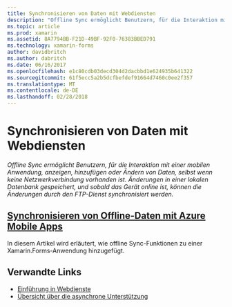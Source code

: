```yaml
---
title: Synchronisieren von Daten mit Webdiensten
description: "Offline Sync ermöglicht Benutzern, für die Interaktion mit einer mobilen Anwendung, anzeigen, hinzufügen oder Ändern von Daten, selbst wenn keine Netzwerkverbindung vorhanden ist. Änderungen in einer lokalen Datenbank gespeichert, und sobald das Gerät online ist, können die Änderungen durch den FTP-Dienst synchronisiert werden."
ms.topic: article
ms.prod: xamarin
ms.assetid: 8A7794BB-F21D-49BF-92F0-76383BBED791
ms.technology: xamarin-forms
author: davidbritch
ms.author: dabritch
ms.date: 06/16/2017
ms.openlocfilehash: e1c80cdb03decd304d2dacbbd1e624935b641322
ms.sourcegitcommit: 61f5ecc5a2b5dcfbefdef91664d7460c0ee2f357
ms.translationtype: MT
ms.contentlocale: de-DE
ms.lasthandoff: 02/28/2018
---
```

# <a name="synchronizing-data-with-web-services"></a>Synchronisieren von Daten mit Webdiensten

_Offline Sync ermöglicht Benutzern, für die Interaktion mit einer mobilen Anwendung, anzeigen, hinzufügen oder Ändern von Daten, selbst wenn keine Netzwerkverbindung vorhanden ist. Änderungen in einer lokalen Datenbank gespeichert, und sobald das Gerät online ist, können die Änderungen durch den FTP-Dienst synchronisiert werden._

## <a name="synchronizing-offline-data-with-azure-mobile-appsazure-mobile-appsmd"></a>[Synchronisieren von Offline-Daten mit Azure Mobile Apps](azure-mobile-apps.md)

In diesem Artikel wird erläutert, wie offline Sync-Funktionen zu einer Xamarin.Forms-Anwendung hinzugefügt.



## <a name="related-links"></a>Verwandte Links

- [Einführung in Webdienste](~/cross-platform/data-cloud/web-services/index.md)
- [Übersicht über die asynchrone Unterstützung](~/cross-platform/platform/async.md)
